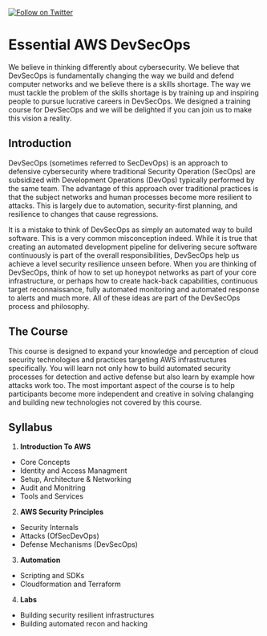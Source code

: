 [![Follow on Twitter](https://img.shields.io/twitter/follow/opendevsecops.svg?logo=twitter)](https://twitter.com/opendevsecops)

# Essential AWS DevSecOps

We believe in thinking differently about cybersecurity. We believe that DevSecOps is fundamentally changing the way we build and defend computer networks and we believe there is a skills shortage. The way we must tackle the problem of the skills shortage is by training up and inspiring people to pursue lucrative careers in DevSecOps. We designed a training course for DevSecOps and we will be delighted if you can join us to make this vision a reality.

## Introduction

DevSecOps (sometimes referred to SecDevOps) is an approach to defensive cybersecurity where traditional Security Operation (SecOps) are subsidized with Development Operations (DevOps) typically performed by the same team. The advantage of this approach over traditional practices is that the subject networks and human processes become more resilient to attacks. This is largely due to automation, security-first planning, and resilience to changes that cause regressions.

It is a mistake to think of DevSecOps as simply an automated way to build software. This is a very common misconception indeed. While it is true that creating an automated development pipeline for delivering secure software continuously is part of the overall responsibilities, DevSecOps help us achieve a level security resilience unseen before. When you are thinking of DevSecOps, think of how to set up honeypot networks as part of your core infrastructure, or perhaps how to create hack-back capabilities, continuous target reconnaissance, fully automated monitoring and automated response to alerts and much more. All of these ideas are part of the DevSecOps process and philosophy.

## The Course

This course is designed to expand your knowledge and perception of cloud security technologies and practices targeting AWS infrastructures specifically. You will learn not only how to build automated security processes for detection and active defense but also learn by example how attacks work too. The most important aspect of the course is to help participants become more independent and creative in solving chalanging and building new technologies not covered by this course.

## Syllabus

1. **Introduction To AWS**
  - Core Concepts
  - Identity and Access Managment
  - Setup, Architecture & Networking
  - Audit and Monitring
  - Tools and Services
2. **AWS Security Principles**
  - Security Internals
  - Attacks (OfSecDevOps)
  - Defense Mechanisms (DevSecOps)
3. **Automation**
  - Scripting and SDKs
  - Cloudformation and Terraform
4. **Labs**
  - Building security resilient infrastructures
  - Building automated recon and hacking
